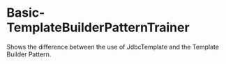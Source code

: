 # Basic-TemplateBuilderPatternTrainer
Shows the difference between the use of JdbcTemplate and the Template Builder Pattern.
